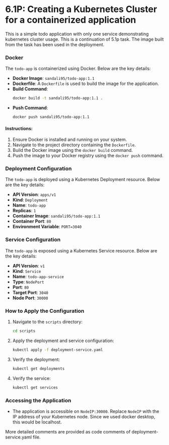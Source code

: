 # 6.1P: Creating a Kubernetes Cluster for a containerized application

This is a simple todo application with only one service demonstrating kubernetes cluster usage.
This is a continuation of 5.1p task. The image built from the task has been used in the deployment.

### Docker
The `todo-app` is containerized using Docker. Below are the key details:
- **Docker Image**: `sandali95/todo-app:1.1`
- **Dockerfile**: A `Dockerfile` is used to build the image for the application.
- **Build Command**:
  ```bash
  docker build -t sandali95/todo-app:1.1 .
  ```
- **Push Command**:
  ```bash
  docker push sandali95/todo-app:1.1
  ```

#### Instructions:
1. Ensure Docker is installed and running on your system.
2. Navigate to the project directory containing the `Dockerfile`.
3. Build the Docker image using the `docker build` command.
4. Push the image to your Docker registry using the `docker push` command.

### Deployment Configuration
The `todo-app` is deployed using a Kubernetes Deployment resource. Below are the key details:
- **API Version**: `apps/v1`
- **Kind**: `Deployment`
- **Name**: `todo-app`
- **Replicas**: `1`
- **Container Image**: `sandali95/todo-app:1.1`
- **Container Port**: `80`
- **Environment Variable**: `PORT=3040`

### Service Configuration
The `todo-app` is exposed using a Kubernetes Service resource. Below are the key details:
- **API Version**: `v1`
- **Kind**: `Service`
- **Name**: `todo-app-service`
- **Type**: `NodePort`
- **Port**: `80`
- **Target Port**: `3040`
- **Node Port**: `30000`

### How to Apply the Configuration
1. Navigate to the `scripts` directory:
   ```bash
   cd scripts
   ```
2. Apply the deployment and service configuration:
   ```bash
   kubectl apply -f deployment-service.yaml
   ```
3. Verify the deployment:
   ```bash
   kubectl get deployments
   ```
4. Verify the service:
   ```bash
   kubectl get services
   ```

### Accessing the Application
- The application is accessible on `NodeIP:30000`. Replace `NodeIP` with the IP address of your Kubernetes node. Since we used docker desktop, this would be localhost.


More detailed comments are provided as code comments of deployment-service.yaml file.
